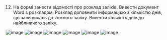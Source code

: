 
12. На формі занести відомості про розклад заліків. Вивести документ Word з розкладом.
Розклад доповнити інформацією з кількістю днів, що залишилась до кожного заліку. Вивести кількість днів до найближчого заліку.

![image](https://user-images.githubusercontent.com/88742233/170506603-2e8a6a26-8ffa-4d21-bc69-3dcba2879e97.png)
![image](https://user-images.githubusercontent.com/88742233/170506742-83a80e0d-7e44-4697-85c7-db62ad7dd2cf.png)
![image](https://user-images.githubusercontent.com/88742233/170506838-a53e07db-10ad-4f25-8fde-f4679b567da9.png)
![image](https://user-images.githubusercontent.com/88742233/170507007-c0792775-4a31-490b-b16d-a70e8304cbf6.png)
![image](https://user-images.githubusercontent.com/88742233/170507129-996cebe6-c51b-4595-9327-166c16f07744.png)
![image](https://user-images.githubusercontent.com/88742233/170507181-c5523a9e-50ce-4642-b65a-d66c76702dcf.png)

